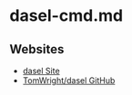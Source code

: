 # dasel-cmd.md

## Websites
* [dasel Site](https://daseldocs.tomwright.me/)
* [TomWright/dasel GitHub](https://github.com/TomWright/dasel)
